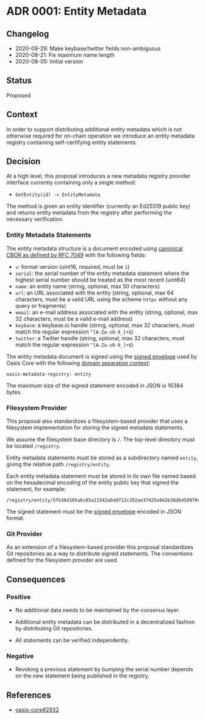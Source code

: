 # ADR 0001: Entity Metadata

## Changelog

- 2020-09-29: Make keybase/twitter fields non-ambiguous
- 2020-08-21: Fix maximum name length
- 2020-08-05: Initial version

## Status

Proposed

## Context

In order to support distributing additional entity metadata which is not
otherwise required for on-chain operation we introduce an entity metadata
registry containing self-certifying entity statements.

## Decision

At a high level, this proposal introduces a new metadata registry provider
interface currently containing only a single method:

* `GetEntity(id) -> EntityMetadata`

The method is given an entity identifier (currently an Ed25519 public key) and
returns entity metadata from the registry after performing the necessary
verification.

### Entity Metadata Statements

The entity metadata structure is a document encoded using [canonical CBOR as
defined by RFC 7049] with the following fields:

* `v`: format version (uint16, required, must be `1`)
* `serial`: the serial number of the entity metadata statement where the highest
  serial number should be treated as the most recent (uint64)
* `name`: an entity name (string, optional, max 50 characters)
* `url`: an URL associated with the entity (string, optional, max 64 characters,
  must be a valid URL using the scheme `https` without any query or fragments)
* `email`: an e-mail address associated with the entity (string, optional, max
  32 characters, must be a valid e-mail address)
* `keybase`: a keybase.io handle (string, optional, max 32 characters, must
  match the regular expression `^[A-Za-z0-9_]+$`)
* `twitter`: a Twitter handle (string, optional, max 32 characters, must match
  the regular expression `^[A-Za-z0-9_]+$`)

The entity metadata document is signed using the [signed envelope] used by Oasis
Core with the following [domain separation context]:

```
oasis-metadata-registry: entity
```

The maximum size of the signed statement encoded in JSON is 16384 bytes.

<!-- markdownlint-disable line-length -->
[canonical CBOR as defined by RFC 7049]: https://tools.ietf.org/html/rfc7049
[signed envelope]: https://pkg.go.dev/github.com/oasisprotocol/oasis-core/go/common/crypto/signature?tab=doc#Signed
[domain separation context]: https://github.com/oasisprotocol/oasis-core/blob/master/docs/crypto.md#domain-separation
<!-- markdownlint-enable line-length -->

### Filesystem Provider

This proposal also standardizes a filesystem-based provider that uses a
filesystem implementation for storing the signed metadata statements.

We assume the filesystem base directory is `/`. The top-level directory must be
located `/registry`.

Entity metadata statements must be stored as a subdirectory named `entity`,
giving the relative path `/registry/entity`.

Each entity metadata statement must be stored in its own file named based on
the hexadecimal encoding of the entity public key that signed the statement, for
example:

```
/registry/entity/5fb36d105a6c85a21542abdd712c292ae37425e842b38db450970cdef0780bd8.json
```

The signed statement must be the [signed envelope] encoded in JSON format.

### Git Provider

As an extension of a filesystem-based provider this proposal standardizes Git
repositories as a way to distribute signed statements. The conventions defined
for the filesystem provider are used.

## Consequences

### Positive

- No additional data needs to be maintained by the consenus layer.

- Additional entity metadata can be distributed in a decentralized fashion by
  distributing Git repositories.

- All statements can be verified independently.

### Negative

- Revoking a previous statement by bumping the serial number depends on the new
  statement being published in the registry.

## References

- [oasis-core#2932](https://github.com/oasisprotocol/oasis-core/issues/2932)
